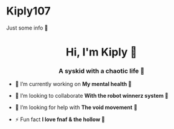 # Kiply107
Just some info 🌺
<h1 align="center">Hi, I'm Kiply 🦪</h1>
<h3 align="center">A syskid with a chaotic life 🍓</h3>

- 🔭 I’m currently working on **My mental health 🍭**

- 👯 I’m looking to collaborate **With the robot winnerz system 🍡**

- 🤝 I’m looking for help with **The void movement** 🍩

- ⚡ Fun fact **I love fnaf & the hollow 🍰**
